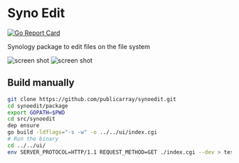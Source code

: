 # Syno Edit

[![Go Report Card](https://goreportcard.com/badge/github.com/publicarray/synoedit)](https://goreportcard.com/report/github.com/publicarray/synoedit)

Synology package to edit files on the file system

![screen shot](https://user-images.githubusercontent.com/5497998/41282074-7e3f81f6-6e76-11e8-8436-0187282b1b87.png)
![screen shot](https://user-images.githubusercontent.com/5497998/41282242-f7290420-6e76-11e8-81da-43769de7a269.png)


## Build manually

```sh
git clone https://github.com/publicarray/synoedit.git
cd synoedit/package
export GOPATH=$PWD
cd src/synoedit
dep ensure
go build -ldflags="-s -w" -o ../../ui/index.cgi
# Run the binary
cd ../../ui/
env SERVER_PROTOCOL=HTTP/1.1 REQUEST_METHOD=GET ./index.cgi --dev > test.html
```
